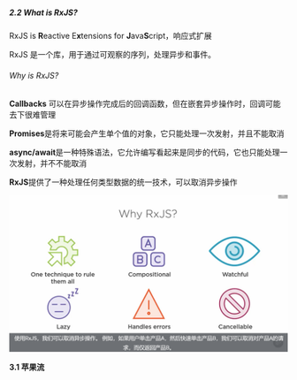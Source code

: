 ##### 2.2 What is RxJS?

RxJS is **R**eactive E**x**tensions for **J**ava**S**cript，响应式扩展

RxJS 是一个库，用于通过可观察的序列，处理异步和事件。

###### Why is RxJS?

**Callbacks** 可以在异步操作完成后的回调函数，但在嵌套异步操作时，回调可能去下很难管理

**Promises**是将来可能会产生单个值的对象，它只能处理一次发射，并且不能取消

**async/await**是一种特殊语法，它允许编写看起来是同步的代码，它也只能处理一次发射，并不不能取消

**RxJS**提供了一种处理任何类型数据的统一技术，可以取消异步操作

<img src="imgs\why_rxjs.png" alt="why_rxjs" style="zoom:50%;" />

**3.1 苹果流**


